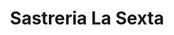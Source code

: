 ---
title: "Sastreria La Sexta"
url: /zona-19-ciudad-de-guatemala/sastreria-la-sexta/
shop: sastre
---